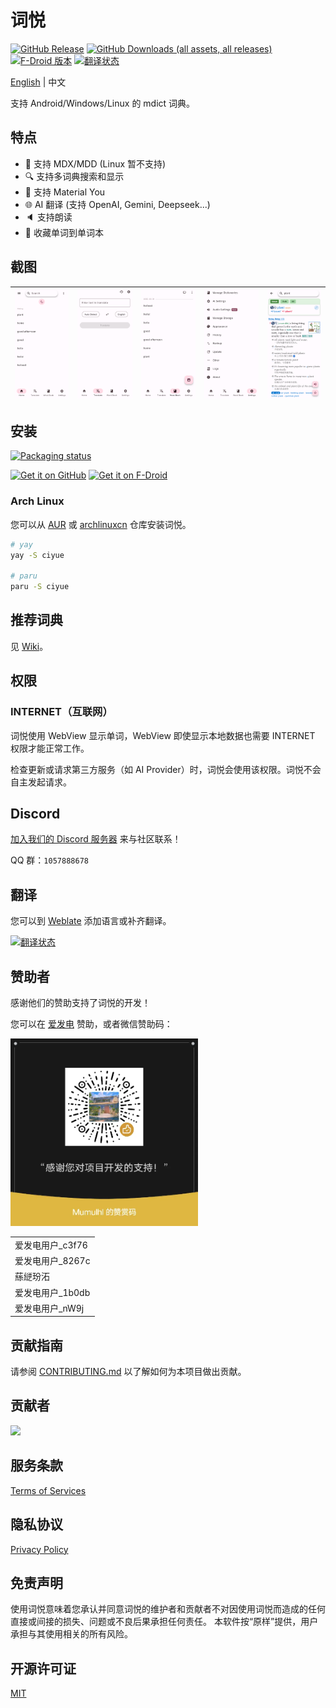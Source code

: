# 词悦

[![GitHub Release](https://img.shields.io/github/v/release/mumu-lhl/Ciyue)](https://github.com/mumu-lhl/Ciyue/releases/latest)
[![GitHub Downloads (all assets, all releases)](https://img.shields.io/github/downloads/mumu-lhl/Ciyue/total)](https://github.com/mumu-lhl/Ciyue/releases/latest)
[![F-Droid 版本](https://img.shields.io/f-droid/v/org.eu.mumulhl.ciyue)](https://f-droid.org/packages/org.eu.mumulhl.ciyue/)
[![翻译状态](https://hosted.weblate.org/widget/ciyue/svg-badge.svg)](https://hosted.weblate.org/engage/ciyue/)

[English](./README.md) | 中文

支持 Android/Windows/Linux 的 mdict 词典。

## 特点
* 📄 支持 MDX/MDD (Linux 暂不支持)
* 🔍 支持多词典搜索和显示
* 🎨 支持 Material You
* 🌐 AI 翻译 (支持 OpenAI, Gemini, Deepseek...)
* 🔈 支持朗读
* 🔖 收藏单词到单词本

## 截图

| <img src="./metadata/en-US/images/phoneScreenshots/1.png"> | <img src="./metadata/en-US/images/phoneScreenshots/2.png"> | <img src="./metadata/en-US/images/phoneScreenshots/3.png"> | <img src="./metadata/en-US/images/phoneScreenshots/4.png"> | <img src="./metadata/en-US/images/phoneScreenshots/5.png"> |
|-|-|-|-|-|

## 安装

[![Packaging status](https://repology.org/badge/vertical-allrepos/ciyue.svg)](https://repology.org/project/ciyue/versions)

[<img src="https://github.com/NeoApplications/Neo-Backup/raw/034b226cea5c1b30eb4f6a6f313e4dadcbb0ece4/badge_github.png"
    alt="Get it on GitHub"
    height="80">](https://github.com/mumu-lhl/Ciyue/releases/latest)
[<img src="https://fdroid.gitlab.io/artwork/badge/get-it-on.png"
     alt="Get it on F-Droid"
     height="80">](https://f-droid.org/packages/org.eu.mumulhl.ciyue/)

### Arch Linux

您可以从 [AUR](https://aur.archlinux.org/packages/ciyue) 或 [archlinuxcn](https://github.com/archlinuxcn/repo/tree/master/archlinuxcn/ciyue) 仓库安装词悦。

```bash
# yay
yay -S ciyue

# paru
paru -S ciyue
```

## 推荐词典

见 [Wiki](https://github.com/mumu-lhl/Ciyue/wiki#recommended-dictionaries)。

## 权限

### INTERNET（互联网）

词悦使用 WebView 显示单词，WebView 即使显示本地数据也需要 INTERNET 权限才能正常工作。

检查更新或请求第三方服务（如 AI Provider）时，词悦会使用该权限。词悦不会自主发起请求。

## Discord

[加入我们的 Discord 服务器](https://discord.gg/BazBZuvKZG) 来与社区联系！

QQ 群：`1057888678`

## 翻译

您可以到 [Weblate](https://hosted.weblate.org/engage/ciyue/) 添加语言或补齐翻译。

[![翻译状态](https://hosted.weblate.org/widget/ciyue/multi-auto.svg)](https://hosted.weblate.org/engage/ciyue/)

## 赞助者

感谢他们的赞助支持了词悦的开发！

您可以在 [爱发电](https://afdian.com/a/mumulhl) 赞助，或者微信赞助码：

<img height="300" src="./assets/wechat_pay.webp">

||
|-|
|爱发电用户_c3f76|
|爱发电用户_8267c|
|蕬縌玢沰|
|爱发电用户_1b0db|
|爱发电用户_nW9j|

## 贡献指南

请参阅 [CONTRIBUTING.md](./CONTRIBUTING.md) 以了解如何为本项目做出贡献。

## 贡献者

<a href="https://github.com/mumu-lhl/Ciyue/graphs/contributors">
  <img src="https://contrib.rocks/image?repo=mumu-lhl/Ciyue" />
</a>

## 服务条款

[Terms of Services](./TERMS_OF_SERVICE.md)

## 隐私协议

[Privacy Policy](./PRIVACY_POLICY.md)

## 免责声明

使用词悦意味着您承认并同意词悦的维护者和贡献者不对因使用词悦而造成的任何直接或间接的损失、问题或不良后果承担任何责任。 本软件按“原样”提供，用户承担与其使用相关的所有风险。

## 开源许可证

[MIT](./LICENSE)